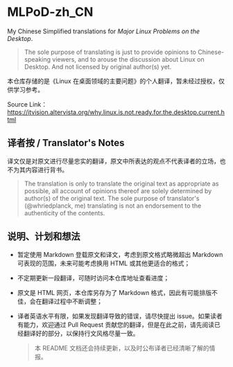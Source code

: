 # MLPoD-zh_CN
My Chinese Simplified translations for *Major Linux Problems on the Desktop*.

> The sole purpose of translating is just to provide opinions to Chinese-speaking viewers, and to arouse the discussion about Linux on Desktop. And not licensed by original author(s) yet.

本仓库存储的是《Linux 在桌面领域的主要问题》的个人翻译，暂未经过授权，仅供学习参考。

Source Link：https://itvision.altervista.org/why.linux.is.not.ready.for.the.desktop.current.html

## 译者按 / Translator's Notes

译文仅是对原文进行尽量忠实的翻译，原文中所表达的观点不代表译者的立场，也不为其内容进行背书。

> The translation is only to translate the original text as appropriate as possible, all account of opinions thereof are solely determined by author(s) of the original text.  The sole purpose of translator's (@whriedplanck, me) translating is not an endorsement to the authenticity of the contents.

## 说明、计划和想法

+ 暂定使用 Markdown 登载原文和译文，考虑到原文格式略微超出 Markdown 可表现的范围，未来可能考虑换用 HTML 或其他更适合的格式；

+ 不定期更新一段翻译，可随时访问本仓库地址查看进度；

+ 原文是 HTML 网页，本仓库另存为了 Markdown 格式，因此有可能排版不佳，会在翻译过程中不断调整；

+ 译者英语水平有限，如果发现翻译导致的错误，请尽快提出 issue。如果读者有能力，欢迎通过 Pull Request 贡献您的翻译，但是在此之前，请先阅读已经翻译好的部分，以保持行文风格尽量一致。

  > 本 README 文档还会持续更新，以及时公布译者已经清晰了解的情报。

